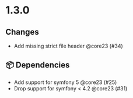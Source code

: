 # 1.3.0

## Changes

- Add missing strict file header @core23 (#34)

## 📦 Dependencies

- Add support for symfony 5 @core23 (#25)
- Drop support for symfony < 4.2 @core23 (#31)
